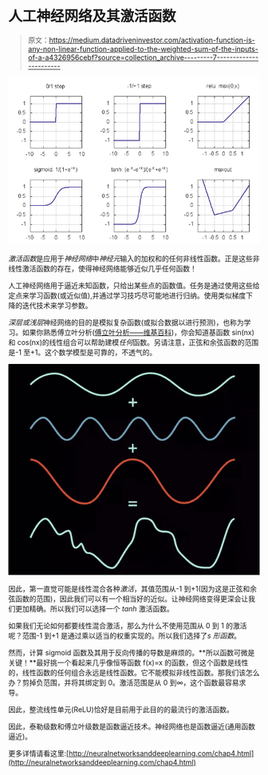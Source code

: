 # 人工神经网络及其激活函数

> 原文：<https://medium.datadriveninvestor.com/activation-function-is-any-non-linear-function-applied-to-the-weighted-sum-of-the-inputs-of-a-a4326956cebf?source=collection_archive---------7----------------------->

![](img/57db42109dfbe802167b099d08d4f5ea.png)

*激活函数*是应用于*神经网络*中*神经元*输入的加权和的任何非线性函数。正是这些非线性激活函数的存在，使得神经网络能够近似几乎任何函数！

人工神经网络用于逼近未知函数，只给出某些点的函数值。任务是通过使用这些给定点来学习函数(或近似值),并通过学习技巧尽可能地进行归纳。使用类似梯度下降的迭代技术来学习参数。

*深层或浅层*神经网络的目的是模拟复杂函数(或拟合数据以进行预测)，也称为学习。如果你熟悉傅立叶分析([傅立叶分析——维基百科](https://en.wikipedia.org/wiki/Fourier_analysis))，你会知道基函数 sin(nx)和 cos(nx)的线性组合可以帮助建模*任何*函数。另请注意，正弦和余弦函数的范围是-1 至+1。这个数学模型是可靠的，不透气的。

![](img/cb9867c4853a6a7b48d08b68c61377da.png)

因此，第一直觉可能是线性混合各种*激活*，其值范围从-1 到+1(因为这是正弦和余弦函数的范围)，因此我们可以有一个相当好的近似。让神经网络变得更深会让我们更加精确。所以我们可以选择一个 *tanh* 激活函数。

如果我们无论如何都要线性混合激活，那么为什么不使用范围从 0 到 1 的激活呢？范围-1 到+1 是通过乘以适当的权重实现的。所以我们选择了*s 形函数*。

然而，计算 sigmoid 函数及其用于反向传播的导数是麻烦的。**所以函数可微是关键！**最好挑一个看起来几乎像恒等函数 f(x)=x 的函数，但这个函数是线性的，线性函数的任何组合永远是线性函数。它不能模拟非线性函数。那我们该怎么办？剪掉负范围，并将其绑定到 0。激活范围是从 0 到∞，这个函数最容易求导。

因此，整流线性单元(ReLU)恰好是目前用于此目的的最流行的激活函数。

因此，泰勒级数和傅立叶级数是函数逼近技术。神经网络也是函数逼近(通用函数逼近)。

更多详情请看这里:[http://neuralnetworksanddeeplearning.com/chap4.html](http://neuralnetworksanddeeplearning.com/chap4.html)